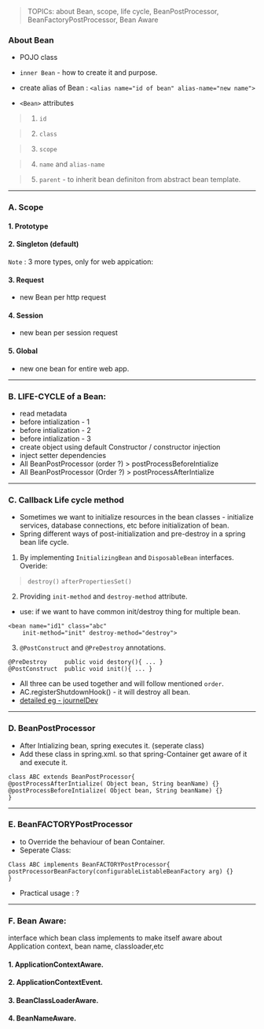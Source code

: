 > TOPICs:   about Bean, scope, life cycle, BeanPostProcessor, BeanFactoryPostProcessor, Bean Aware


### About Bean
- POJO class
- `inner Bean` - how to create it and purpose.
- create alias of Bean : 
`<alias name="id of bean" alias-name="new name">`

- `<Bean>` attributes
> 1. `id`

> 2. `class`

> 3. `scope`

> 4. `name` and `alias-name`

> 5. `parent` - to inherit bean definiton from abstract bean template.

***

### A. Scope
#### 1. Prototype

#### 2. Singleton (default)

`Note` : 3 more types, only for web appication:
#### 3. Request
- new Bean per http request

#### 4. Session
- new bean per session request

#### 5. Global
- new one bean for entire web app.

***
### B. LIFE-CYCLE of a Bean:
- read metadata
- before intialization - 1
- before intialization - 2
- before intialization - 3
- create object using default Constructor / constructor injection
- inject setter dependencies
- All BeanPostProcessor (order ?) > postProcessBeforeIntialize
- All BeanPostProcessor (Order ?) > postProcessAfterIntialize


***

### C. Callback Life cycle method
- Sometimes we want to initialize resources in the bean classes - initialize services, database connections, etc before initialization of bean.
- Spring different ways of post-initialization and pre-destroy in a spring bean life cycle.
1. By implementing `InitializingBean` and `DisposableBean` interfaces. Overide:
> `destroy()` 
> `afterPropertiesSet()`

2. Providing `init-method` and `destroy-method` attribute.
- use: if we want to have common init/destroy thing for multiple bean.
```
<bean name="id1" class="abc" 
    init-method="init" destroy-method="destroy">
```

3. `@PostConstruct` and `@PreDestroy` annotations.
```
@PreDestroy 	public void destory(){ ... }
@PostConstruct	public void init(){ ... }
```
- All three can be used together and will follow mentioned `order`.
- AC.registerShutdownHook() - it will destroy all bean.
- [detailed eg - journelDev](https://www.journaldev.com/2637/spring-bean-life-cycle#spring-bean-life-cycle)

***

### D. BeanPostProcessor
- After Intializing bean, spring executes it. (seperate class)
- Add these class in spring.xml. so that spring-Container get aware of it and execute it.

```
class ABC extends BeanPostProcessor{
@postProcessAfterIntialize( Object bean, String beanName) {}
@postProcessBeforeIntialize( Object bean, String beanName) {}
}
```

***


### E. BeanFACTORYPostProcessor
- to Override the behaviour of bean Container.
- Seperate Class:
```
Class ABC implements BeanFACTORYPostProcessor{
postProcessorBeanFactory(configurableListableBeanFactory arg) {}
}
```
- Practical usage : ?

***

### F. Bean Aware:
interface which bean class implements to make itself aware about Application context, bean name, classloader,etc

#### 1. ApplicationContextAware.

#### 2. ApplicationContextEvent.

#### 3. BeanClassLoaderAware.

#### 4. BeanNameAware.